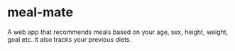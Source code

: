 # meal-mate
A web app that recommends meals based on your age, sex, height, weight, goal etc. It also tracks your previous diets. 
